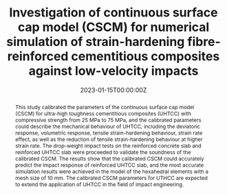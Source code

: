 ---
title: "Investigation of continuous surface cap model (CSCM) for numerical simulation of strain-hardening fibre-reinforced cementitious composites against low-velocity impacts"
authors:
- yinxing
- Qinghua Li*
- Xiaoyang Xu
- Bokun Chen
- Kangan Guo
- Shilang Xu
# author_notes:
# - "Equal contribution"
# - "Equal contribution"
date: "2023-01-15T00:00:00Z"

# Publication type.
# Accepts a single type but formatted as a YAML list (for Hugo requirements).
# Enter a publication type from the CSL standard.
publication_types: ["article-journal"]

# Publication name and optional abbreviated publication name.
publication: "***Composite Structures***, 304, 116424"

abstract: This study calibrated the parameters of the continuous surface cap model (CSCM) for ultra-high toughness cementitious composites (UHTCC) with compressive strength from 25 MPa to 75 MPa, and the calibrated parameters could describe the mechanical behaviour of UHTCC, including the deviatoric response, volumetric response, tensile strain-hardening behaviour, strain rate effect, as well as the reduction of tensile strain-hardening behaviour at higher strain rate. The drop-weight impact tests on the reinforced concrete slab and reinforced UHTCC slab were proceeded to validate the soundness of the calibrated CSCM. The results show that the calibrated CSCM could accurately predict the impact response of reinforced UHTCC slab, and the most accurate simulation results were achieved in the model of the hexahedral elements with a mesh size of 10 mm. The calibrated CSCM parameters for UTHCC are expected to extend the application of UHTCC in the field of impact engineering.

tags:
- Constitutive Model
- SHCC
featured: true

links:
  - type: doi
    url: "https://doi.org/10.1016/j.compstruct.2022.116424"

# Featured image
# To use, add an image named `featured.jpg/png` to your page's folder. 
image:
  caption: 'Image credit: [**Unsplash**](https://unsplash.com/photos/jdD8gXaTZsc)'
  focal_point: ""
  preview_only: false

# Associated Projects (optional).
#   Associate this publication with one or more of your projects.
#   Simply enter your project's folder or file name without extension.
#   E.g. `internal-project` references `content/project/internal-project/index.md`.
#   Otherwise, set `projects: []`.
projects: []

# Slides (optional).
#   Associate this publication with Markdown slides.
#   Simply enter your slide deck's filename without extension.
#   E.g. `slides: "example"` references `content/slides/example/index.md`.
#   Otherwise, set `slides: ""`.
slides: ""
---